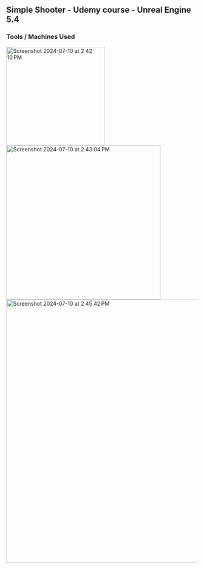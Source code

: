## Simple Shooter - Udemy course - Unreal Engine 5.4

### Tools / Machines Used

<img width="259" alt="Screenshot 2024-07-10 at 2 42 10 PM" src="https://github.com/johnson-jesse/toon-tanks/assets/10335064/e02b4d93-631b-4303-b50a-19d6bdc424d7">
<img width="406" alt="Screenshot 2024-07-10 at 2 43 04 PM" src="https://github.com/johnson-jesse/toon-tanks/assets/10335064/9fe08039-6fd8-47c9-9bfb-d71194ea1d02">
<img width="693" alt="Screenshot 2024-07-10 at 2 45 42 PM" src="https://github.com/johnson-jesse/toon-tanks/assets/10335064/572df734-cda2-4662-9d4a-de0697485f18">
